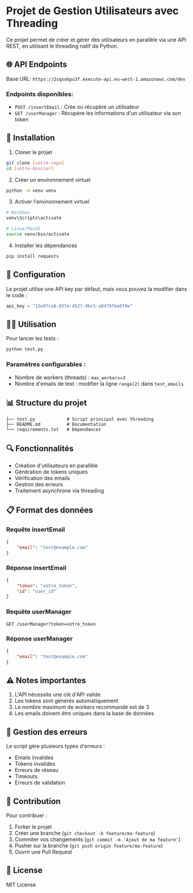 # Projet de Gestion Utilisateurs avec Threading

Ce projet permet de créer et gérer des utilisateurs en parallèle via une API REST, en utilisant le threading natif de Python.

## 🌐 API Endpoints

Base URL: `https://2sqsobpu3f.execute-api.eu-west-1.amazonaws.com/dev`

### Endpoints disponibles:

- `POST /insertEmail` : Crée ou récupère un utilisateur
- `GET /userManager` : Récupère les informations d'un utilisateur via son token

## 🚀 Installation

1. Cloner le projet
```bash
git clone [votre-repo]
cd [votre-dossier]
```

2. Créer un environnement virtuel
```bash
python -m venv venv
```

3. Activer l'environnement virtuel
```bash
# Windows
venv\Scripts\activate

# Linux/MacOS
source venv/bin/activate
```

4. Installer les dépendances
```bash
pip install requests
```

## 📝 Configuration

Le projet utilise une API key par défaut, mais vous pouvez la modifier dans le code :
```python
api_key = "15e97ca6-037e-4527-9bc5-a0479fbe0f9e"
```

## 🏃‍♂️ Utilisation

Pour lancer les tests :
```bash
python test.py
```

### Paramètres configurables :
- Nombre de workers (threads) : `max_workers=3`
- Nombre d'emails de test : modifier la ligne `range(2)` dans `test_emails`

## 📊 Structure du projet

```
├── test.py            # Script principal avec threading
├── README.md          # Documentation
└── requirements.txt   # Dépendances
```

## 🔍 Fonctionnalités

- Création d'utilisateurs en parallèle
- Génération de tokens uniques
- Vérification des emails
- Gestion des erreurs
- Traitement asynchrone via threading

## 📋 Format des données

### Requête insertEmail
```json
{
    "email": "test@example.com"
}
```

### Réponse insertEmail
```json
{
    "token": "votre_token",
    "id": "user_id"
}
```

### Requête userManager
```
GET /userManager?token=votre_token
```

### Réponse userManager
```json
{
    "email": "test@example.com"
}
```

## ⚠️ Notes importantes

1. L'API nécessite une clé d'API valide
2. Les tokens sont générés automatiquement
3. Le nombre maximum de workers recommandé est de 3
4. Les emails doivent être uniques dans la base de données

## 🐛 Gestion des erreurs

Le script gère plusieurs types d'erreurs :
- Emails invalides
- Tokens invalides
- Erreurs de réseau
- Timeouts
- Erreurs de validation

## 🤝 Contribution

Pour contribuer :
1. Forker le projet
2. Créer une branche (`git checkout -b feature/ma-feature`)
3. Commiter vos changements (`git commit -m 'Ajout de ma feature'`)
4. Pusher sur la branche (`git push origin feature/ma-feature`)
5. Ouvrir une Pull Request

## 📄 License

MIT License